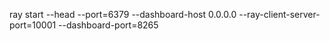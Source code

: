 ray start --head --port=6379 --dashboard-host 0.0.0.0 --ray-client-server-port=10001 --dashboard-port=8265